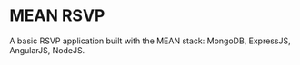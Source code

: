 # MEAN RSVP

A basic RSVP application built with the MEAN stack: MongoDB, ExpressJS, AngularJS, NodeJS.

